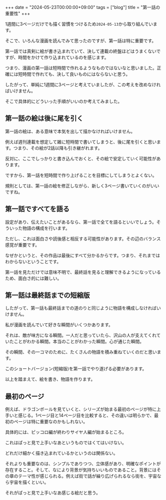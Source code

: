 +++
date = "2024-05-23T00:00:00+09:00"
tags = ["blog"]
title = "第一話の重要性"
+++

1週間に3ページだけでも描く習慣をつけるため`2024-05-13`から取り組んでいます。

そこで、いろんな漫画を読んでみて思ったのですが、第一話は特に重要です。

第一話では真剣に絵が書き込まれていて、決して連載の終盤ほどはうまくないですが、時間をかけて作り込まれているのを感じます。

つまり、漫画の第一話は短時間で作れるようなものではないなと思いました。正確には短時間で作れても、決して良いものにはならないと思う。

したがって、単純に1週間に3ページと考えていましたが、この考えを改めなければいけません。

そこで具体的にどういった手順がいいのか考えてみました。

## 第一話の絵は後に尾を引く

第一話の絵は、ある意味で本気を出して描かなければいけません。

例えば週刊連載を想定して雑に短時間で書いてしまうと、後に尾を引くと思います。つまり、その絵が2話以降も引き継がれます。

反対に、ここでしっかりと書き込んでおくと、その絵で安定していく可能性があります。

ですから、第一話を短時間で作り上げることを目標にしてしまうとよくない。

規則としては、第一話の絵を修正しながら、新しく3ページ書いていくのがいいですね。

## 第一話ですべてを語る

設定があり、伝えたいことがあるなら、第一話で全てを語るといいでしょう。そういった物語の構成を行います。

ただし、これは面白さや読後感と相反する可能性があります。その辺のバランス感覚が重要です。

なぜかというと、その作品は最後にすべて分かるからです。つまり、それまではわからないということです。

第一話を見ただけでは意味不明で、最終話を見ると理解できるようになっているため、面白さ的には難しい。

## 第一話は最終話までの短縮版

したがって、第一話も最終話までの道のりと同じように物語を構成しなければいけません。

私が漫画を読んでいて好きな瞬間がいくつかあります。

それは、敵が味方になる瞬間。一人だと思っていたら、沢山の人が支えてくれていたことがわかる瞬間。本当のことがわかった瞬間。心が通じた瞬間。

その瞬間、その一コマのために、たくさんの物語を積み重ねていくのだと思います。

このショートバージョン(短縮版)を第一話でやり遂げる必要があります。

以上を踏まえて、絵を書き、物語を作ります。

## 最初のページ

例えば、ドラゴンボールを見ていくと、シリーズが始まる最初のページが特に上手いと感じる。1ページ目と14ページ目を比較すると、その違いは明らかで、最初のページは特に重要なのかもしれない。

具体的には、ピッコロ編が終わりサイヤ人編が始まるところ。

これはぱっと見で上手いなあというものではくてはいけない。

どれだけ細かく描き込まれているかというのは関係ない。

それよりも重要なのは、シンプルでありつつ、立体感があり、明確なポイントが存在すること。そして、なにより背景が気持ちいいものであること。背景にはその章のテーマ性が感じられる。例えば街で話が繰り広げられるなら街を、宇宙なら宇宙を描くといい。

それがぱっと見で上手いなあ感じる絵だと思う。

